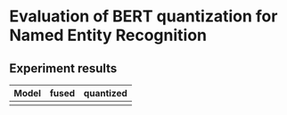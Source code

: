 # Evaluation of BERT quantization for Named Entity Recognition

## Experiment results

| Model | fused | quantized |
|-------|-------|-----------|
|       |       |           |
